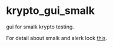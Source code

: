 # krypto_gui_smalk

gui for smalk krypto testing.

For detail about smalk and alerk look [this](https://github.com/The220th/alerk).
